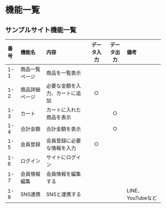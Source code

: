 # 機能一覧
## サンプルサイト機能一覧

|番号|機能名|内容|データ入力|データ出力|備考|
|:---|:---|:---|:---:|:---:|:---|
|1-1|商品一覧ページ|商品を一覧表示||||
|1-2|商品詳細ページ|必要な金額を入力、カートに追加|○|||
|1-3|カート|カートに入れた商品を表示||○||
|1-4|合計金額|合計金額を表示||○||
|1-5|会員登録|会員登録に必要な情報を入力|○|||
|1-6|ログイン|サイトにログイン||||
|1-7|会員情報編集|会員情報を編集する||||
|1-8|SNS連携|SNSと連携する|||LINE、YouTubeなど|
